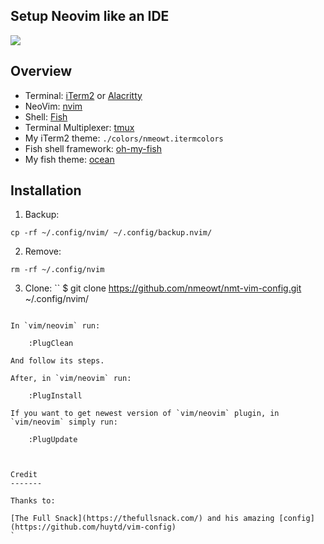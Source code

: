## Setup Neovim like an IDE

![](https://imgur.com/bDWzyS6)

## Overview

- Terminal: [iTerm2](https://www.iterm2.com/) or [Alacritty](https://github.com/alacritty/alacritty)
- NeoVim: [nvim](https://neovim.io/)
- Shell: [Fish](https://fishshell.com/)
- Terminal Multiplexer: [tmux](https://github.com/tmux/tmux)
- My iTerm2 theme: ``./colors/nmeowt.itermcolors``
- Fish shell framework: [oh-my-fish](https://github.com/oh-my-fish/oh-my-fish)
- My fish theme: [ocean](https://github.com/oh-my-fish/oh-my-fish/blob/master/docs/Themes.md#ocean)

## Installation

1. Backup:
```
cp -rf ~/.config/nvim/ ~/.config/backup.nvim/
```

2. Remove:
```
rm -rf ~/.config/nvim
```

3. Clone:
``
$ git clone https://github.com/nmeowt/nmt-vim-config.git ~/.config/nvim/
```

In `vim/neovim` run:

    :PlugClean

And follow its steps.

After, in `vim/neovim` run:

    :PlugInstall

If you want to get newest version of `vim/neovim` plugin, in `vim/neovim` simply run:

    :PlugUpdate



Credit
-------

Thanks to:

[The Full Snack](https://thefullsnack.com/) and his amazing [config](https://github.com/huytd/vim-config)
`
